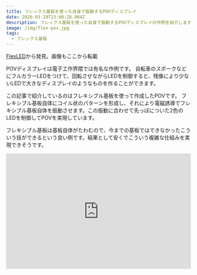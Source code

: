 ```yaml
---
title: フレックス基板を使った自身で振動するPOVディスプレイ
date: 2020-03-29T23:00:28.004Z
description: フレックス基板を使った自身で振動するPOVディスプレイの作例を紹介します。
image: /img/flex-pov.jpg
tags:
  - フレックス基板
---
```

[FlexLED](https://hackaday.io/project/164585-flexled)から発見。画像もここから転載

POVディスプレイは電子工作界隈では有名な作例です。
自転車のスポークなどにフルカラーLEDをつけて、回転させながらLEDを制御すると、残像により少ないLEDで大きなディスプレイのようなものを作ることができます。

この記事で紹介しているのはフレキシブル基板を使って作成したPOVです。
フレキシブル基板自体にコイル状のパターンを形成し、それにより電磁誘導でフレキシブル基板自体を振動させます。この振動に合わせて先っぽについた2色のLEDを制御してPOVを実現しています。

フレキシブル基板は基板自体がたわむので、今までの基板ではできなかったこういう技ができるという良い例です。結果として安くでこういう複雑な仕組みを実現できそうです。

<iframe width="100%" height="315" src="https://www.youtube.com/embed/WFdmsJZsbOQ" frameborder="0" allow="accelerometer; autoplay; encrypted-media; gyroscope; picture-in-picture" allowfullscreen></iframe>
